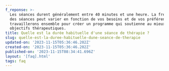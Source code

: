 ```yaml
---
f_reponse: >-
  Les séances durent généralement entre 40 minutes et une heure. La fréquence
  des séances peut varier en fonction de vos besoins et de vos préférences. Nous
  travaillerons ensemble pour créer un programme qui soutienne au mieux vos
  objectifs thérapeutiques.
title: Quelle est la durée habituelle d'une séance de thérapie ?
slug: quelle-est-la-duree-habituelle-dune-seance-de-therapie
updated-on: '2023-11-15T05:36:46.202Z'
created-on: '2023-11-15T05:36:46.202Z'
published-on: '2023-11-15T08:34:41.696Z'
layout: '[faq].html'
tags: faq
---
```



